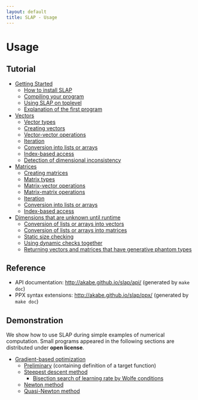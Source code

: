 ```yaml
---
layout: default
title: SLAP - Usage
---
```


Usage
=====

Tutorial
--------

- [Getting Started](getting-started.html)
  - [How to install SLAP](getting-started.html#how-to-install-slap)
  - [Compiling your program](getting-started.html#compiling-your-program)
  - [Using SLAP on toplevel](getting-started.html#using-slap-on-toplevel)
  - [Explanation of the first program](getting-started.html#explanation-of-the-first-program)
- [Vectors](vectors.html)
  - [Vector types](vectors.html#vector-types)
  - [Creating vectors](vectors.html#creating-vectors)
  - [Vector-vector operations](vectors.html#vector-vector-operations)
  - [Iteration](vectors.html#iteration)
  - [Conversion into lists or arrays](vectors.html#conversion-into-lists-or-arrays)
  - [Index-based access](vectors.html#index-based-access)
  - [Detection of dimensional inconsistency](vectors.html#detection-of-dimensional-inconsistency)
- [Matrices](matrices.html)
  - [Creating matrices](matrices.html#creating-matrices)
  - [Matrix types](matrices.html#matrix-types)
  - [Matrix-vector operations](matrices.html#matrix-vector-operations)
  - [Matrix-matrix operations](matrices.html#matrix-matrix-operations)
  - [Iteration](matrices.html#iteration)
  - [Conversion into lists or arrays](matrices.html#conversion-into-lists-or-arrays)
  - [Index-based access](matrices.html#index-based-access)
- [Dimensions that are unknown until runtime](dynsize.html)
  - [Conversion of lists or arrays into vectors](dynsize.html#conversion-of-lists-or-arrays-into-vectors)
  - [Conversion of lists or arrays into matrices](dynsize.html#conversion-of-lists-or-arrays-into-matrices)
  - [Static size checking](dynsize.html#static-size-checking)
  - [Using dynamic checks together](dynsize.html#using-dynamic-checks-together)
  - [Returning vectors and matrices that have generative phantom types](dynsize.html#returning-vectors-and-matrices-that-have-generative-phantom-types)

Reference
---------

- API documentation: http://akabe.github.io/slap/api/ (generated by `make doc`)
- PPX syntax extensions: http://akabe.github.io/slap/ppx/ (generated by `make doc`)

Demonstration
-------------

We show how to use SLAP during simple examples of numerical computation.
Small programs appeared in the following sections are distributed under **open license**.

- [Gradient-based optimization](demo-gradopt.html)
  - [Preliminary](demo-gradopt.html#preliminary) (containing definition of a target function)
  - [Steepest descent method](demo-gradopt.html#steepest-descent-method)
    * [Bisection search of learning rate by Wolfe conditions](demo-gradopt.html#bisection-search-of-learning-rate-by-wolfe-conditions)
  - [Newton method](demo-gradopt.html#newton-method)
  - [Quasi-Newton method](demo-gradopt.html#quasi-newton-method)
